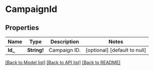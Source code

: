 # CampaignId

## Properties
Name | Type | Description | Notes
------------ | ------------- | ------------- | -------------
**Id_** | **String!** | Campaign ID. | [optional] [default to null]

[[Back to Model list]](../README.md#documentation-for-models) [[Back to API list]](../README.md#documentation-for-api-endpoints) [[Back to README]](../README.md)


